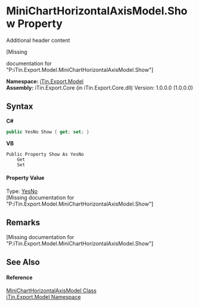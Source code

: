 # MiniChartHorizontalAxisModel.Show Property 
Additional header content 

\[Missing <summary> documentation for "P:iTin.Export.Model.MiniChartHorizontalAxisModel.Show"\]

**Namespace:**&nbsp;<a href="N_iTin_Export_Model">iTin.Export.Model</a><br />**Assembly:**&nbsp;iTin.Export.Core (in iTin.Export.Core.dll) Version: 1.0.0.0 (1.0.0.0)

## Syntax

**C#**<br />
``` C#
public YesNo Show { get; set; }
```

**VB**<br />
``` VB
Public Property Show As YesNo
	Get
	Set
```


#### Property Value
Type: <a href="T_iTin_Export_Model_YesNo">YesNo</a><br />\[Missing <value> documentation for "P:iTin.Export.Model.MiniChartHorizontalAxisModel.Show"\]

## Remarks
\[Missing <remarks> documentation for "P:iTin.Export.Model.MiniChartHorizontalAxisModel.Show"\]

## See Also


#### Reference
<a href="T_iTin_Export_Model_MiniChartHorizontalAxisModel">MiniChartHorizontalAxisModel Class</a><br /><a href="N_iTin_Export_Model">iTin.Export.Model Namespace</a><br />